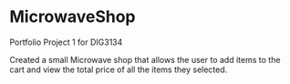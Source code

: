 # MicrowaveShop

Portfolio Project 1 for DIG3134

Created a small Microwave shop that allows the user to add items to the cart and view the total price of all the items they selected.
